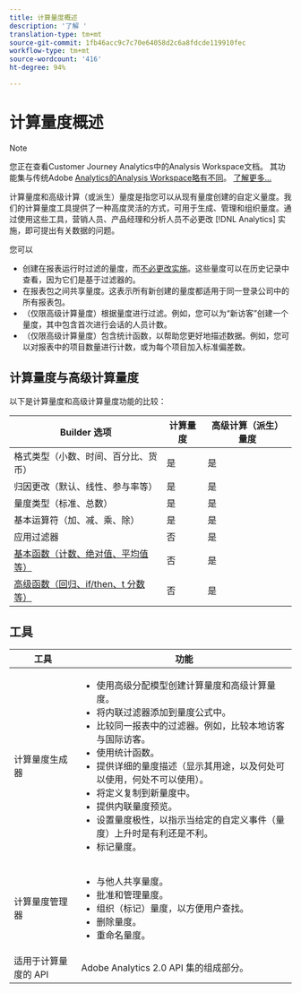 ```yaml
---
title: 计算量度概述
description: '了解 '
translation-type: tm+mt
source-git-commit: 1fb46acc9c7c70e64058d2c6a8fdcde119910fec
workflow-type: tm+mt
source-wordcount: '416'
ht-degree: 94%

---
```



# 计算量度概述

>[!NOTE]
>
>您正在查看Customer Journey Analytics中的Analysis Workspace文档。 其功能集与传统Adobe [Analytics的Analysis Workspace略有不同](https://docs.adobe.com/content/help/zh-Hans/analytics/analyze/analysis-workspace/home.html)。 [了解更多...](/help/getting-started/cja-aa.md)

计算量度和高级计算（或派生）量度是指您可以从现有量度创建的自定义量度。我们的计算量度工具提供了一种高度灵活的方式，可用于生成、管理和组织量度。通过使用这些工具，营销人员、产品经理和分析人员不必更改 [!DNL Analytics] 实施，即可提出有关数据的问题。

您可以

* 创建在报表运行时过滤的量度，而[不必更改实施](https://youtu.be/CuQTm9RaUpY)。这些量度可以在历史记录中查看，因为它们是基于过滤器的。
* 在报表包之间共享量度。这表示所有新创建的量度都适用于同一登录公司中的所有报表包。
* （仅限高级计算量度）根据量度进行过滤。例如，您可以为“新访客”创建一个量度，其中包含首次进行会话的人员计数。
* （仅限高级计算量度）包含统计函数，以帮助您更好地描述数据。例如，您可以对报表中的项目数量进行计数，或为每个项目加入标准偏差数。

## 计算量度与高级计算量度

以下是计算量度和高级计算量度功能的比较：

| Builder 选项 | 计算量度 | 高级计算（派生）量度 |
|---|---|---|
| 格式类型（小数、时间、百分比、货币） | 是 | 是 |
| 归因更改（默认、线性、参与率等） | 是 | 是 |
| 量度类型（标准、总数） | 是 | 是 |
| 基本运算符（加、减、乘、除） | 是 | 是 |
| 应用过滤器 | 否 | 是 |
| [基本函数（计数、绝对值、平均值等）](/help/components/calc-metrics/cm-functions.md) | 否 | 是 |
| [高级函数（回归、if/then、t 分数等）](/help/components/calc-metrics/cm-adv-functions.md) | 否 | 是 |

## 工具

| 工具 | 功能 |
|--- |--- |
| 计算量度生成器 | <ul><li>使用高级分配模型创建计算量度和高级计算量度。</li><li>将内联过滤器添加到量度公式中。</li><li>比较同一报表中的过滤器。例如，比较本地访客与国际访客。</li><li>使用统计函数。</li><li> 提供详细的量度描述（显示其用途，以及何处可以使用，何处不可以使用）。</li><li>将定义复制到新量度中。</li><li>提供内联量度预览。</li><li>设置量度极性，以指示当给定的自定义事件（量度）上升时是有利还是不利。</li><li>标记量度。</li></ul> |
| 计算量度管理器 | <ul><li>与他人共享量度。</li><li>批准和管理量度。</li><li>组织（标记）量度，以方便用户查找。</li><li>删除量度。</li><li>重命名量度。</li></ul> |
| 适用于计算量度的 API | Adobe Analytics 2.0 API 集的组成部分。 |

